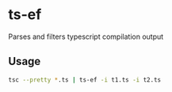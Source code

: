 # ts-ef
Parses and filters typescript compilation output

## Usage
```bash
tsc --pretty *.ts | ts-ef -i t1.ts -i t2.ts
```
